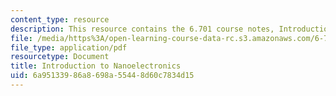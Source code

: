 ```yaml
---
content_type: resource
description: This resource contains the 6.701 course notes, Introduction to Nanoelectronics.
file: /media/https%3A/open-learning-course-data-rc.s3.amazonaws.com/6-701-introduction-to-nanoelectronics-spring-2010/6a95133986a8698a55448d60c7834d15_MIT6_701S10_textbook.pdf
file_type: application/pdf
resourcetype: Document
title: Introduction to Nanoelectronics
uid: 6a951339-86a8-698a-5544-8d60c7834d15
---
```

